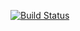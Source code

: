 [![Build Status](https://travis-ci.org/luziandrade/antiquities_milestone.svg?branch=master)](https://travis-ci.org/luziandrade/antiquities_milestone)